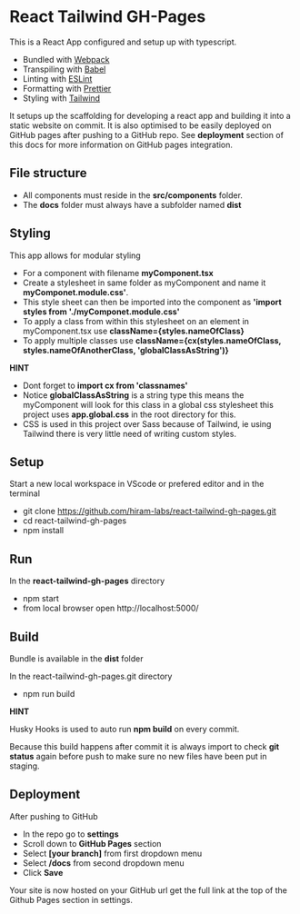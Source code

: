 # React Tailwind GH-Pages

This is a React App configured and setup up with typescript.

- Bundled with [Webpack](https://webpack.js.org)
- Transpiling with [Babel](https://babeljs.io/)
- Linting with [ESLint](https://eslint.org/)
- Formatting with [Prettier](https://prettier.io/)
- Styling with [Tailwind](https://tailwindcss.com)

It setups up the scaffolding for developing a react app and building it into a static website on commit.
It is also optimised to be easily deployed on GitHub pages after pushing to a GitHub repo.
See **deployment** section of this docs for more information on GitHub pages integration.

## File structure

- All components must reside in the **src/components** folder.
- The **docs** folder must always have a subfolder named **dist**

## Styling

This app allows for modular styling

- For a component with filename **myComponent.tsx**
- Create a stylesheet in same folder as myComponent and name it **myComponet.module.css'**.
- This style sheet can then be imported into the component as **'import styles from './myComponet.module.css'**
- To apply a class from within this stylesheet on an element in myComponent.tsx use **className={styles.nameOfClass}**
- To apply multiple classes use **className={cx(styles.nameOfClass, styles.nameOfAnotherClass, 'globalClassAsString')}**

**HINT**

- Dont forget to **import cx from 'classnames'**
- Notice **globalClassAsString** is a string type this means the myComponent will look for this class in a global css stylesheet this project uses **app.global.css** in the root directory for this.
- CSS is used in this project over Sass because of Tailwind, ie using Tailwind there is very little need of writing custom styles. 
## Setup

Start a new local workspace in VScode or prefered editor and in the terminal

- git clone https://github.com/hiram-labs/react-tailwind-gh-pages.git
- cd react-tailwind-gh-pages
- npm install

## Run

In the **react-tailwind-gh-pages** directory

- npm start
- from local browser open http://localhost:5000/

## Build

Bundle is available in the **dist** folder

In the react-tailwind-gh-pages.git directory

- npm run build

**HINT**

Husky Hooks is used to auto run **npm build** on every commit.

Because this build happens after commit it is always import to check **git status** again before push to make sure no new files have been put in staging.

## Deployment

After pushing to GitHub

- In the repo go to **settings**
- Scroll down to **GitHub Pages** section
- Select **[your branch]** from first dropdown menu
- Select **/docs** from second dropdown menu
- Click **Save**

Your site is now hosted on your GitHub url get the full link at the top of the Github Pages section in settings.
